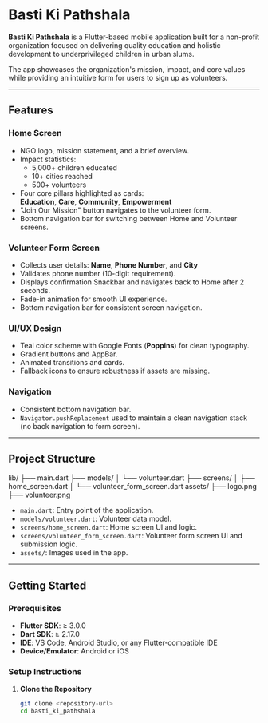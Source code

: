# Basti Ki Pathshala

**Basti Ki Pathshala** is a Flutter-based mobile application built for a non-profit organization focused on delivering quality education and holistic development to underprivileged children in urban slums.

The app showcases the organization's mission, impact, and core values while providing an intuitive form for users to sign up as volunteers.

---

##  Features

###  Home Screen
- NGO logo, mission statement, and a brief overview.
- Impact statistics:  
  -  5,000+ children educated  
  -  10+ cities reached  
  -  500+ volunteers  
- Four core pillars highlighted as cards:  
  **Education**, **Care**, **Community**, **Empowerment**
- "Join Our Mission" button navigates to the volunteer form.
- Bottom navigation bar for switching between Home and Volunteer screens.

###  Volunteer Form Screen
- Collects user details: **Name**, **Phone Number**, and **City**
- Validates phone number (10-digit requirement).
- Displays confirmation Snackbar and navigates back to Home after 2 seconds.
- Fade-in animation for smooth UI experience.
- Bottom navigation bar for consistent screen navigation.

###  UI/UX Design
- Teal color scheme with Google Fonts (**Poppins**) for clean typography.
- Gradient buttons and AppBar.
- Animated transitions and cards.
- Fallback icons to ensure robustness if assets are missing.

###  Navigation
- Consistent bottom navigation bar.
- `Navigator.pushReplacement` used to maintain a clean navigation stack (no back navigation to form screen).

---

##  Project Structure

lib/
├── main.dart
├── models/
│ └── volunteer.dart
├── screens/
│ ├── home_screen.dart
│ └── volunteer_form_screen.dart
assets/
├── logo.png
├── volunteer.png


- `main.dart`: Entry point of the application.
- `models/volunteer.dart`: Volunteer data model.
- `screens/home_screen.dart`: Home screen UI and logic.
- `screens/volunteer_form_screen.dart`: Volunteer form screen UI and submission logic.
- `assets/`: Images used in the app.

---

##  Getting Started

###  Prerequisites
- **Flutter SDK**: ≥ 3.0.0  
- **Dart SDK**: ≥ 2.17.0  
- **IDE**: VS Code, Android Studio, or any Flutter-compatible IDE  
- **Device/Emulator**: Android or iOS  

###  Setup Instructions

1. **Clone the Repository**
   ```bash
   git clone <repository-url>
   cd basti_ki_pathshala
